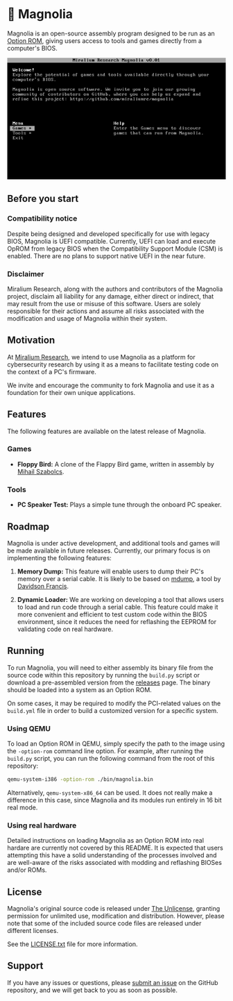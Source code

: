 # 🌼 Magnolia

Magnolia is an open-source assembly program designed to be run as an
[Option ROM][option-rom], giving users access to tools and games
directly from a computer's BIOS.

![Magnolia](demo.png?raw=true "Magnolia")

## Before you start

### Compatibility notice

Despite being designed and developed specifically for use with legacy BIOS, Magnolia is UEFI compatible.
Currently, UEFI can load and execute OpROM from legacy BIOS when the Compatibility Support Module (CSM) is enabled.
There are no plans to support native UEFI in the near future.

### Disclaimer

Miralium Research, along with the authors and contributors of the
Magnolia project, disclaim all liability for any damage, either direct
or indirect, that may result from the use or misuse of this software.
Users are solely responsible for their actions and assume all risks
associated with the modification and usage of Magnolia within their
system.

## Motivation

At [Miralium Research][miralium-research], we intend to use Magnolia as
a platform for cybersecurity research by using it as a means to
facilitate testing code on the context of a PC's firmware.

We invite and encourage the community to fork Magnolia and use it as a
foundation for their own unique applications.

## Features

The following features are available on the latest release of Magnolia.

### Games

- **Floppy Bird:** A clone of the Flappy Bird game, written in assembly
   by [Mihail Szabolcs][floppy-bird].

### Tools

- **PC Speaker Test:** Plays a simple tune through the onboard PC
  speaker.

## Roadmap

Magnolia is under active development, and additional tools and games
will be made available in future releases. Currently, our primary focus
is on implementing the following features:

1. **Memory Dump:** This feature will enable users to dump their PC's
   memory over a serial cable. It is likely to be based on
   [mdump][mdump], a tool by [Davidson Francis][theldus].

2. **Dynamic Loader:** We are working on developing a tool that allows
   users to load and run code through a serial cable. This feature could
   make it more convenient and efficient to test custom code within the
   BIOS environment, since it reduces the need for reflashing the EEPROM
   for validating code on real hardware.

## Running

To run Magnolia, you will need to either assembly its binary file from
the source code within this repository by running the `build.py` script
or download a pre-assembled version from the [releases][releases] page.
The binary should be loaded into a system as an Option ROM.

On some cases, it may be required to modify the PCI-related values on
the `build.yml` file in order to build a customized version for a
specific system.

### Using QEMU

To load an Option ROM in QEMU, simply specify the path to the image
using the `-option-rom` command line option. For example, after running
the `build.py` script, you can run the following command from the root
of this repository:

```bash
qemu-system-i386 -option-rom ./bin/magnolia.bin
```

Alternatively, `qemu-system-x86_64` can be used. It does not really make
a difference in this case, since Magnolia and its modules run entirely
in 16 bit real mode.

### Using real hardware

Detailed instructions on loading Magnolia as an Option ROM into real
hardare are currently not covered by this README. It is expected that
users attempting this have a solid understanding of the processes
involved and are well-aware of the risks associated with modding and
reflashing BIOSes and/or ROMs.

## License

Magnolia's original source code is released under
[The Unlicense][the-unlicense], granting permission for unlimited use,
modification and distribution. However, please note that some of the
included source code files are released under different licenses.

See the [LICENSE.txt][license] file for more information.

## Support

If you have any issues or questions, please [submit an issue][issues]
on the GitHub repository, and we will get back to you as soon as
possible.

[floppy-bird]: https://github.com/icebreaker/floppybird
[issues]: https://github.com/miraliumre/magnolia/issues
[license]: LICENSE.txt
[mdump]: https://github.com/Theldus/AMI_BIOS_CodeInjection/tree/main/tools/mdump
[miralium-research]: https://miralium.re
[option-rom]: https://en.wikipedia.org/wiki/Option_ROM
[releases]: https://github.com/miraliumre/magnolia/releases
[the-unlicense]: https://unlicense.org
[theldus]: https://github.com/Theldus
